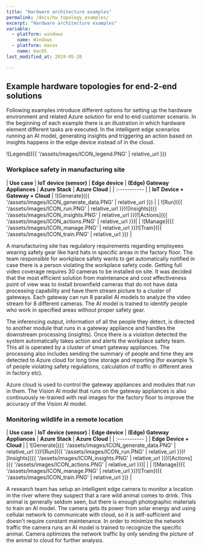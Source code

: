 ```yaml
---
title: "Hardware architecture examples"
permalink: /docs/hw_topology_examples/
excerpt: "Hardware architecture examples"
variable:
  - platform: windows
    name: Windows
  - platform: macos
    name: macOS
last_modified_at: 2019-05-28

---
```


## Example hardware topologies for end-2-end solutions

Following examples introduce different options for setting up the hardware environment and related Azure solution for end to end customer scenario. In the beginning of each example there is an illustration in which hardware element different tasks are executed. In the intelligent edge scenarios running an AI model, generating insights and triggering an action based on insights happens in the edge device instead of in the cloud.

![Legend]({{ '/assets/images/ICON_legend.PNG' | relative_url }})

### Workplace safety in manufacturing site

| **Use case** | **IoT device (sensor)** | **Edge device** | **(Edge) Gateway Appliances** | **Azure Stack** | **Azure Cloud** |
| :----------- |
| **IoT Device + Gateway + Cloud** | ![Generate]({{ '/assets/images/ICON_generate_data.PNG' | relative_url }}) | | ![Run]({{ '/assets/images/ICON_run.PNG' | relative_url }})![Insights]({{ '/assets/images/ICON_insights.PNG' | relative_url }})![Actions]({{ '/assets/images/ICON_actions.PNG' | relative_url }})| | ![Manage]({{ '/assets/images/ICON_manage.PNG' | relative_url }})![Train]({{ '/assets/images/ICON_train.PNG' | relative_url }}) |

A manufacturing site has regulatory requirements regarding employees wearing safety gear like hard hats in specific areas in the factory floor. The team responsible for workplace safety wants to get automatically notified in case there is a person violating the workplace safety code. Getting full video coverage requires 30 cameras to be installed on site. It was decided that the most efficient solution from maintenance and cost effectiveness point of view was to install brownfield cameras that do not have data processing capability and have them stream picture to a cluster of gateways. Each gateway can run 8 parallel AI models to analyze the video stream for 8 different cameras. The AI model is trained to identify people who work in specified areas without proper safety gear. 

The inferencing output, information of all the people they detect, is directed to another module that runs in a gateway appliance and handles the downstream processing (insights). Once there is a violation detected the system automatically takes action and alerts the workplace safety team. This all is operated by a cluster of smart gateway appliances. The processing also includes sending the summary of people and time they are detected to Azure cloud for long time storage and reporting (for example % of people violating safety regulations, calculation of traffic in different area in factory etc). 

Azure cloud is used to control the gateway appliances and modules that run in them. The Vision AI model that runs on the gateway appliances is also continuously re-trained with real images for the factory floor to improve the accuracy of the Vision AI model.

### Monitoring wildlife in a remote location

| **Use case** | **IoT device (sensor)** | **Edge device** | **(Edge) Gateway Appliances** | **Azure Stack** | **Azure Cloud** |
| :----------- |
| **Edge Device + Cloud** | | ![Generate]({{ '/assets/images/ICON_generate_data.PNG' | relative_url }})![Run]({{ '/assets/images/ICON_run.PNG' | relative_url }})![Insights]({{ '/assets/images/ICON_insights.PNG' | relative_url }})![Actions]({{ '/assets/images/ICON_actions.PNG' | relative_url }})| | | ![Manage]({{ '/assets/images/ICON_manage.PNG' | relative_url }})![Train]({{ '/assets/images/ICON_train.PNG' | relative_url }}) |

A research team has setup an intelligent edge camera to monitor a location in the river where they suspect that a rare wild animal comes to drink. This animal is generally seldom seen, but there is enough photographic materials to train an AI model. The camera gets its power from solar energy and using cellular network to communicate with cloud, so it is self-sufficient and doesn't require constant maintenance. In order to minimize the network traffic the camera runs an AI model is trained to recognize the specific animal. Camera optimizes the network traffic by only sending the picture of the animal to cloud for further analysis.